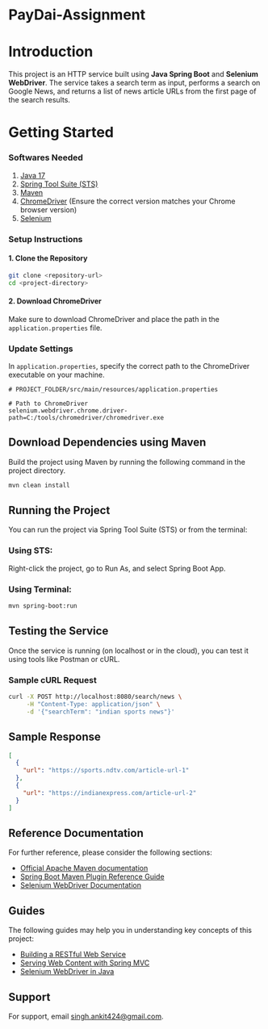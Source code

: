 # PayDai-Assignment

# Introduction

This project is an HTTP service built using **Java Spring Boot** and **Selenium WebDriver**. The service takes a search term as input, performs a search on Google News, and returns a list of news article URLs from the first page of the search results.

# Getting Started

### Softwares Needed

1. [Java 17](https://www.oracle.com/java/technologies/javase/jdk17-archive-downloads.html)
2. [Spring Tool Suite (STS)](https://spring.io/tools)
3. [Maven](https://maven.apache.org/)
4. [ChromeDriver](https://chromedriver.chromium.org/downloads) (Ensure the correct version matches your Chrome browser version)
5. [Selenium](https://www.selenium.dev/downloads/)

### Setup Instructions

#### 1. Clone the Repository

```bash
git clone <repository-url>
cd <project-directory>
```

#### 2. Download ChromeDriver

Make sure to download ChromeDriver and place the path in the `application.properties` file.

### Update Settings

In `application.properties`, specify the correct path to the ChromeDriver executable on your machine.

```properties
# PROJECT_FOLDER/src/main/resources/application.properties

# Path to ChromeDriver
selenium.webdriver.chrome.driver-path=C:/tools/chromedriver/chromedriver.exe
```

## Download Dependencies using Maven

Build the project using Maven by running the following command in the project directory.

```bash
mvn clean install
```

## Running the Project

You can run the project via Spring Tool Suite (STS) or from the terminal:

### Using STS:

Right-click the project, go to Run As, and select Spring Boot App.

### Using Terminal:

```bash
mvn spring-boot:run
```

## Testing the Service

Once the service is running (on localhost or in the cloud), you can test it using tools like Postman or cURL.

### Sample cURL Request

```bash
curl -X POST http://localhost:8080/search/news \
     -H "Content-Type: application/json" \
     -d '{"searchTerm": "indian sports news"}'
```

## Sample Response

```json
[
  {
    "url": "https://sports.ndtv.com/article-url-1"
  },
  {
    "url": "https://indianexpress.com/article-url-2"
  }
]
```

## Reference Documentation

For further reference, please consider the following sections:

- [Official Apache Maven documentation](https://maven.apache.org/guides/index.html)
- [Spring Boot Maven Plugin Reference Guide](https://docs.spring.io/spring-boot/docs/3.1.2/maven-plugin/reference/html/)
- [Selenium WebDriver Documentation](https://www.selenium.dev/documentation/en/)

## Guides

The following guides may help you in understanding key concepts of this project:

- [Building a RESTful Web Service](https://spring.io/guides/gs/rest-service/)
- [Serving Web Content with Spring MVC](https://spring.io/guides/gs/serving-web-content/)
- [Selenium WebDriver in Java](https://www.selenium.dev/documentation/en/webdriver/)


## Support
For support, email singh.ankit424@gmail.com.

